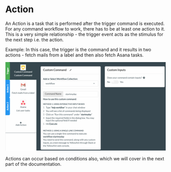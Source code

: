# Action

An Action is a task that is performed after the trigger command is executed. For any command workflow to work, there has to be at least one action to it. This is a very simple relationship - the trigger event acts as the stimulus for the next step i.e. the action.

Example: In this case, the trigger is the command and it results in two actions - fetch mails from a label and then also fetch Asana tasks.

![](../../../.gitbook/assets/image%20%28125%29.png)

Actions can occur based on conditions also, which we will cover in the next part of the documentation.

